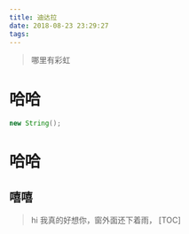 ```yaml
---
title: 迪达拉
date: 2018-08-23 23:29:27
tags:
---
```

> 哪里有彩虹
# 哈哈
```java
new String();
```
#  哈哈
## 嘻嘻
 > hi 我真的好想你，窗外面还下着雨，
[TOC] 